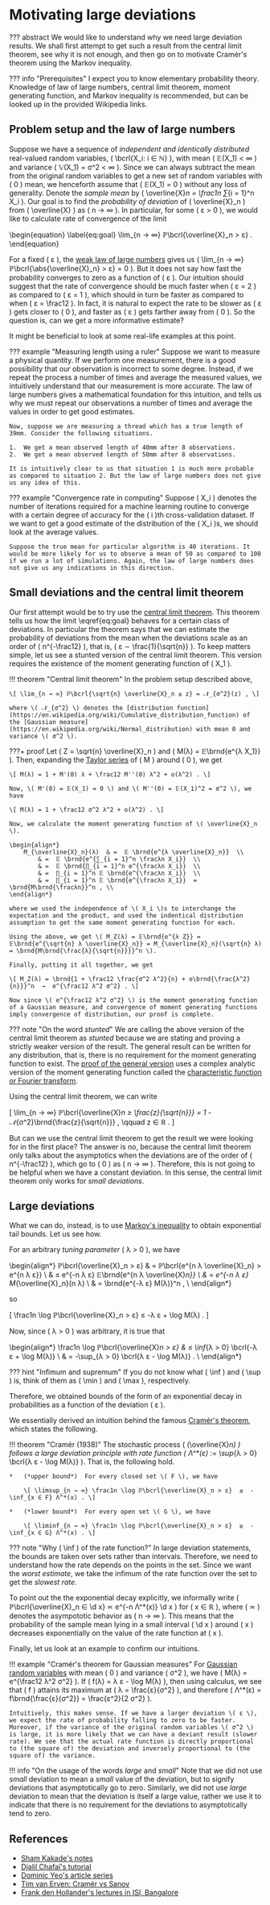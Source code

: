 #   Motivating large deviations

??? abstract
    We would like to understand why we need large deviation results. We shall first attempt to get such a result from the central limit theorem, see why it is not enough, and then go on to motivate Cramér's theorem using the Markov inequality.

??? info "Prerequisites"
    I expect you to know elementary probability theory. Knowledge of law of large numbers, central limit theorem, moment generating function, and Markov inequality is recommended, but can be looked up in the provided Wikipedia links.


##  Problem setup and the law of large numbers

Suppose we have a sequence of *independent and identically distributed* real-valued random variables, \( \bcrl{X_i: i ∈ ℕ} \), with mean \( 𝔼(X_1) < ∞ \) and variance \( 𝕍(X_1) = σ^2 < ∞ \). Since we can always subtract the mean from the original random variables to get a new set of random variables with \( 0 \) mean, we henceforth assume that \( 𝔼(X_1) = 0 \) without any loss of generality. Denote the *sample mean* by \( \overline{X}_n = \frac1n ∑_{i = 1}^n X_i \). Our goal is to find the *probability of deviation* of \( \overline{X}_n \) from \( \overline{X} \) as \( n → ∞ \). In particular, for some \( ε > 0 \), we would like to calculate rate of convergence of the limit

\begin{equation}  \label{eq:goal}
    \lim_{n → ∞} ℙ\bcrl{\overline{X}_n > ε} .
\end{equation}

For a fixed \( ε \), the [weak law of large numbers](https://en.wikipedia.org/wiki/Law_of_large_numbers) gives us \( \lim_{n → ∞} ℙ\bcrl{\abs{\overline{X}_n} > ε} = 0 \). But it does not say how fast the probability converges to zero as a function of \( ε \). Our intuition should suggest that the rate of convergence should be much faster when \( ε = 2 \) as compared to \( ε = 1 \), which should in turn be faster as compared to when \( ε = \frac12 \). In fact, it is natural to expect the rate to be slower as \( ε \) gets closer to \( 0 \), and faster as \( ε \) gets farther away from \( 0 \). So the question is, can we get a more informative estimate?

It might be beneficial to look at some real-life examples at this point.

??? example "Measuring length using a ruler"
    Suppose we want to measure a physical quantity. If we perform one measurement, there is a good possibility that our observation is incorrect to some degree. Instead, if we repeat the process a number of times and average the measured values, we intuitively understand that our measurement is more accurate. The law of large numbers gives a mathematical foundation for this intuition, and tells us why we must repeat our observations a number of times and average the values in order to get good estimates.

    Now, suppose we are measuring a thread which has a true length of 39mm. Consider the following situations.

    1.  We get a mean observed length of 40mm after 8 observations.
    2.  We get a mean observed length of 50mm after 8 observations.

    It is intuitively clear to us that situation 1 is much more probable as compared to situation 2. But the law of large numbers does not give us any idea of this.

??? example "Convergence rate in computing"
    Suppose \( X_i \) denotes the number of iterations required for a machine learning routine to converge with a certain degree of accuracy for the \( i \)th cross-validation dataset. If we want to get a good estimate of the distribution of the \( X_i \)s, we should look at the average values.

    Suppose the true mean for particular algorithm is 40 iterations. It would be more likely for us to observe a mean of 50 as compared to 100 if we run a lot of simulations. Again, the law of large numbers does not give us any indications in this direction.


##  Small deviations and the central limit theorem

Our first attempt would be to try use the [central limit theorem](https://en.wikipedia.org/wiki/Central_limit_theorem). This theorem tells us how the limit \eqref{eq:goal} behaves for a certain class of deviations. In particular the theorem says that we can estimate the probability of deviations from the mean when the deviations scale as an order of \( n^{-\frac12} \), that is, \( ε ∼ \frac{1}{\sqrt{n}} \). To keep matters simple, let us see a stunted version of the central limit theorem. This version requires the existence of the moment generating function of \( X_1 \).

!!! theorem "Central limit theorem"
    In the problem setup described above,

    \[ \lim_{n → ∞} ℙ\bcrl{\sqrt{n} \overline{X}_n ≤ z} = 𝒩_{σ^2}(z) , \]

    where \( 𝒩_{σ^2} \) denotes the [distribution function](https://en.wikipedia.org/wiki/Cumulative_distribution_function) of the [Gaussian measure](https://en.wikipedia.org/wiki/Normal_distribution) with mean 0 and variance \( σ^2 \).

???+ proof
    Let \( Z = \sqrt{n} \overline{X}_n \) and \( M(λ) = 𝔼\brnd{e^{λ X_1}} \). Then, expanding the [Taylor series](https://en.wikipedia.org/wiki/Taylor_series) of \( M \) around \( 0 \), we get

    \[ M(λ) = 1 + M'(0) λ + \frac12 M''(0) λ^2 + o(λ^2) . \]

    Now, \( M'(0) = 𝔼(X_1) = 0 \) and \( M''(0) = 𝔼(X_1)^2 = σ^2 \), we have

    \[ M(λ) = 1 + \frac12 σ^2 λ^2 + o(λ^2) . \]

    Now, we calculate the moment generating function of \( \overline{X}_n \).

    \begin{align*}
        M_{\overline{X}_n}(λ)  & =  𝔼 \brnd{e^{λ \overline{X}_n}}  \\
            & =  𝔼 \brnd{e^{∑_{i = 1}^n \fracλn X_i}}  \\
            & =  𝔼 \brnd{∏_{i = 1}^n e^{\fracλn X_i}}  \\
            & =  ∏_{i = 1}^n 𝔼 \brnd{e^{\fracλn X_i}}  \\
            & =  ∏_{i = 1}^n 𝔼 \brnd{e^{\fracλn X_1}}  =  \brnd{M\brnd{\fracλn}}^n , \\
    \end{align*}

    where we used the independence of \( X_i \)s to interchange the expectation and the product, and used the indentical distribution assumption to get the same moment generating function for each.

    Using the above, we get \( M_Z(λ) = 𝔼\brnd{e^{λ Z}} = 𝔼\brnd{e^{\sqrt{n} λ \overline{X}_n}} = M_{\overline{X}_n}(\sqrt{n} λ) = \brnd{M\brnd{\frac{λ}{\sqrt{n}}}}^n \).

    Finally, putting it all together, we get

    \[ M_Z(λ) = \brnd{1 + \frac12 \frac{σ^2 λ^2}{n} + o\brnd{\frac{λ^2}{n}}}^n  →  e^{\frac12 λ^2 σ^2} . \]

    Now since \( e^{\frac12 λ^2 σ^2} \) is the moment generating function of a Gaussian measure, and convergence of moment generating functions imply convergence of distribution, our proof is complete.


??? note "On the word *stunted*"
    We are calling the above version of the central limit theorem as *stunted* because we are stating and proving a strictly weaker version of the result. The general result can be written for any distribution, that is, there is no requirement for the moment generating function to exist. The [proof of the general version](https://en.wikipedia.org/wiki/Central_limit_theorem#Proof_of_classical_CLT) uses a complex analytic version of the moment generating function called the [characteristic function or Fourier transform](https://en.wikipedia.org/wiki/Characteristic_function_(probability_theory)).

Using the central limit theorem, we can write

\[ \lim_{n → ∞} ℙ\bcrl{\overline{X}_n ≥ \frac{z}{\sqrt{n}}} = 1 - 𝒩_{σ^2}\brnd{\frac{z}{\sqrt{n}}} , \qquad z ∈ ℝ . \]

But can we use the central limit theorem to get the result we were looking for in the first place? The answer is no, because the central limit theorem only talks about the asymptotics when the deviations are of the order of \( n^{-\frac12} \), which go to \( 0 \) as \( n → ∞ \). Therefore, this is not going to be helpful when we have a constant deviation. In this sense, the central limit theorem only works for *small deviations*.


##  Large deviations

What we can do, instead, is to use [Markov's inequality](https://en.wikipedia.org/wiki/Markov%27s_inequality) to obtain exponential tail bounds. Let us see how.

For an arbitrary *tuning parameter* \( λ > 0 \), we have

\begin{align*}
    ℙ\bcrl{\overline{X}_n > ε}  & =  ℙ\bcrl{e^{n λ \overline{X}_n} > e^{n λ ε}}  \\
        & ≤  e^{-n λ ε} 𝔼\brnd{e^{n λ \overline{X}_n}}  \\
        & =  e^{-n λ ε} M_{\overline{X}_n}(n λ)  \\
        & =  \brnd{e^{-λ ε} M(λ)}^n ,  \\
\end{align*}

so

\[ \frac1n \log ℙ\bcrl{\overline{X}_n > ε} ≤ -λ ε + \log M(λ) . \]

Now, since \( λ > 0 \) was arbitrary, it is true that

\begin{align*}
    \frac1n \log ℙ\bcrl{\overline{X}_n > ε}  & ≤  \inf_{λ > 0} \bcrl{-λ ε + \log M(λ)}  \\
        & =  -\sup_{λ > 0} \bcrl{λ ε - \log M(λ)} .  \\
\end{align*}

??? hint "Infimum and supremum"
    If you do not know what \( \inf \) and \( \sup \) is, think of them as \( \min \) and \( \max \), respectively.

Therefore, we obtained bounds of the form of an exponential decay in probabilities as a function of the deviation \( ε \).

We essentially derived an intuition behind the famous [Cramér's theorem](https://en.wikipedia.org/wiki/Cram%C3%A9r%27s_theorem_(large_deviations)), which states the following.

!!! theorem "Cramér (1938)"
    The stochastic process \( (\overline{X}_n) \) follows a large deviation principle with rate function \( Λ^*(ε) := \sup_{λ > 0} \bcrl{λ ε - \log M(λ)} \). That is, the following hold.

    *   (*upper bound*)  For every closed set \( F \), we have

        \[ \limsup_{n → ∞} \frac1n \log ℙ\bcrl{\overline{X}_n > ε}  ≤  - \inf_{x ∈ F} Λ^*(x) . \]

    *   (*lower bound*)  For every open set \( G \), we have

        \[ \liminf_{n → ∞} \frac1n \log ℙ\bcrl{\overline{X}_n > ε}  ≥  - \inf_{x ∈ G} Λ^*(x) . \]

??? note "Why \( \inf \) of the rate function?"
    In large deviation statements, the bounds are taken over sets rather than intervals. Therefore, we need to understand how the rate depends on the points in the set. Since we want the *worst estimate*, we take the infimum of the rate function over the set to get the *slowest rate*.

To point out the the exponential decay explicitly, we informally write \( ℙ\bcrl{\overline{X}_n ∈ \d x} ≍ e^{-n Λ^*(x)} \d x \) for \( x ∈ ℝ \), where \( ≍ \) denotes the asympototic behavior as \( n → ∞ \). This means that the probability of the sample mean lying in a small interval \( \d x \) around \( x \) decreases exponentially on the value of the rate function at \( x \).

Finally, let us look at an example to confirm our intuitions.

!!! example "Cramér's theorem for Gaussian measures"
    For [Gaussian random variables](https://en.wikipedia.org/wiki/Normal_distribution) with mean \( 0 \) and variance \( σ^2 \), we have \( M(λ) = e^{\frac12 λ^2 σ^2} \). If \( f(λ) = λ ε - \log M(λ) \), then using calculus, we see that \( f \) attains its maximum at \( λ = \frac{ε}{σ^2} \), and therefore \( Λ^*(ε) = f\brnd{\frac{ε}{σ^2}} = \frac{ε^2}{2 σ^2} \).

    Intuitively, this makes sense. If we have a larger deviation \( ε \), we expect the rate of probability falling to zero to be faster. Moreover, if the variance of the original random variables \( σ^2 \) is large, it is more likely that we can have a deviant result (slower rate). We see that the actual rate function is directly proportional to (the square of) the deviation and inversely proportional to (the square of) the variance.

!!! info "On the usage of the words *large* and *small*"
    Note that we did not use *small* deviation to mean a *small* value of the deviation, but to signify deviations that asymptotically go to zero. Similarly, we did not use *large* deviation to mean that the deviation is itself a large value, rather we use it to indicate that there is no requirement for the deviations to asymptotically tend to zero.


##  References

*   [Sham Kakade's notes](http://stat.wharton.upenn.edu/~skakade/courses/stat928/lectures/lecture04.pdf)
*   [Djalil Chafaï's tutorial](http://djalil.chafai.net/blog/2018/03/09/tutorial-on-large-deviation-principles/)
*   [Dominic Yeo's article series](https://eventuallyalmosteverywhere.wordpress.com/2013/01/16/large-deviations-1-motivation-and-cramers-theorem/)
*   [Tim van Erven: Cramér vs Sanov](https://www.timvanerven.nl/blog/2012/08/large-deviations-cramer-vs-sanov/)
*   [Frank den Hollander's lectures in ISI, Bangalore
](https://www.isibang.ac.in/~athreya/pcm/)
